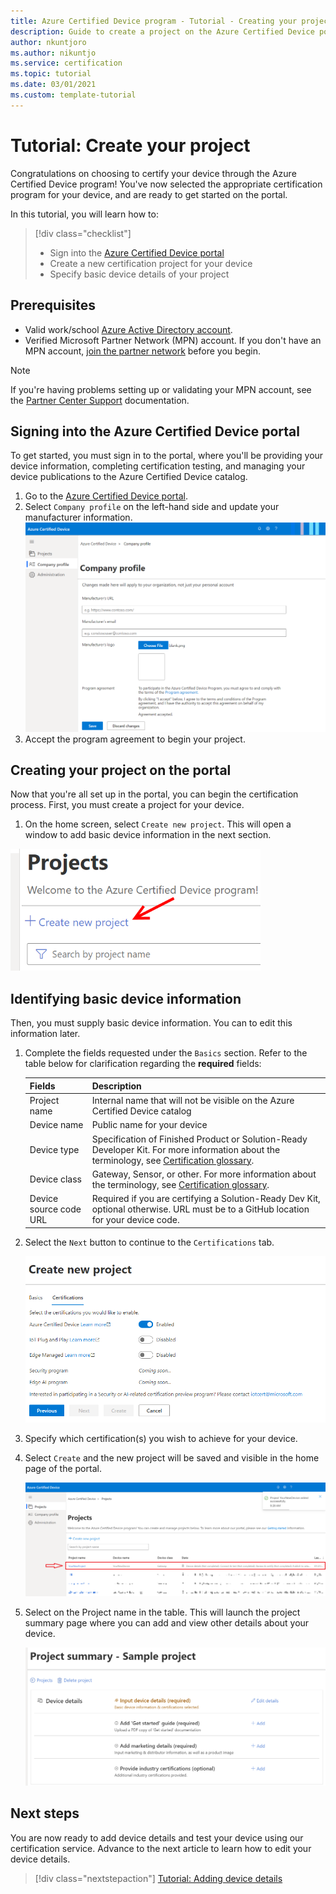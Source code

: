 ```yaml
---
title: Azure Certified Device program - Tutorial - Creating your project
description: Guide to create a project on the Azure Certified Device portal 
author: nkuntjoro
ms.author: nikuntjo
ms.service: certification
ms.topic: tutorial
ms.date: 03/01/2021
ms.custom: template-tutorial 
---
```


# Tutorial: Create your project

Congratulations on choosing to certify your device through the Azure Certified Device program! You've now selected the appropriate certification program for your device, and are ready to get started on the portal.

In this tutorial, you will learn how to:

> [!div class="checklist"]
> * Sign into the [Azure Certified Device portal](https://certify.azure.com/)
> * Create a new certification project for your device
> * Specify basic device details of your project

## Prerequisites


- Valid work/school [Azure Active Directory account](https://docs.microsoft.com/azure/active-directory/fundamentals/active-directory-whatis).
- Verified Microsoft Partner Network (MPN) account. If you don't have an MPN account, [join the partner network](https://partner.microsoft.com/) before you begin. 

> [!NOTE] 
> If you're having problems setting up or validating your MPN account, see the [Partner Center Support](https://docs.microsoft.com/partner-center) documentation.


## Signing into the Azure Certified Device portal

To get started, you must sign in to the portal, where you'll be providing your device information, completing certification testing, and managing your device publications to the Azure Certified Device catalog.

1. Go to the [Azure Certified Device portal](https://certify.azure.com).
1. Select `Company profile` on the left-hand side and update your manufacturer information.
   ![Company profile section](./media/images/company-profile.png)
1. Accept the program agreement to begin your project.

## Creating your project on the portal

Now that you're all set up in the portal, you can begin the certification process. First, you must create a project for your device.

1. On the home screen, select `Create new project`. This will open a window to add basic device information in the next section.

 ![Image of the Create new project button](./media/images/create-new-project.png)

## Identifying basic device information

Then, you must supply basic device information. You can to edit this information later.

1. Complete the fields requested under the `Basics` section. Refer to the table below for clarification regarding the **required** fields:

    | Fields                  | Description                                                                                                                         |
    |------------------------|-------------------------------------------------------------------------------------------------------------------------------------|
    | Project name           | Internal name that will not be visible on the Azure Certified Device catalog                                                        |
    | Device name            | Public name for your device                                                                                                |
    | Device type            | Specification of Finished Product or Solution-Ready Developer Kit.     For more information about the terminology, see [Certification glossary](./resources-glossary.md).                                                                     |
    | Device class           | Gateway, Sensor, or other.  For more information about the terminology, see [Certification glossary](./resources-glossary.md).                                                                    |
    | Device source code URL | Required if you are certifying a Solution-Ready Dev Kit, optional otherwise. URL must be to a GitHub location for your device code. |
1. Select the `Next` button to continue to the `Certifications` tab.

    ![Image of the Create new project form, Certifications tab](./media/images/create-new-project-certificationswindow.png)

1. Specify which certification(s) you wish to achieve for your device.
1. Select `Create` and the new project will be saved and visible in the home page of the portal.

    ![Image of project table](./media/images/project-table.png)

1. Select on the Project name in the table. This will launch the project summary page where you can add and view other details about your device.

    ![Image of the project details page](./media/images/device-details-section.png)

## Next steps

You are now ready to add device details and test your device using our certification service. Advance to the next article to learn how to edit your device details.
> [!div class="nextstepaction"]
> [Tutorial: Adding device details](tutorial-02-adding-device-details.md)
